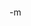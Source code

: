 <object width="425" height="350"><param name="movie" value="http://www.youtube.com/v/_8zbV_fFkYs"></param><param name="wmode" value="transparent"></param><embed src="http://www.youtube.com/v/_8zbV_fFkYs" type="application/x-shockwave-flash" wmode="transparent" width="425" height="350"></embed></object><br/>
-m